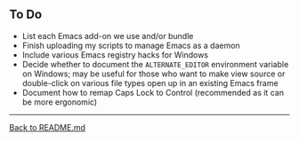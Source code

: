 To Do
-----

- List each Emacs add-on we use and/or bundle
- Finish uploading my scripts to manage Emacs as a daemon
- Include various Emacs registry hacks for Windows
- Decide whether to document the `ALTERNATE_EDITOR` environment variable on Windows; may be useful for those who want
  to make view source or double-click on various file types open up in an existing Emacs frame
- Document how to remap Caps Lock to Control (recommended as it can be more ergonomic)

---

[Back to README.md](https://github.com/mwolson/emacs-shared#shared-emacs-settings)
